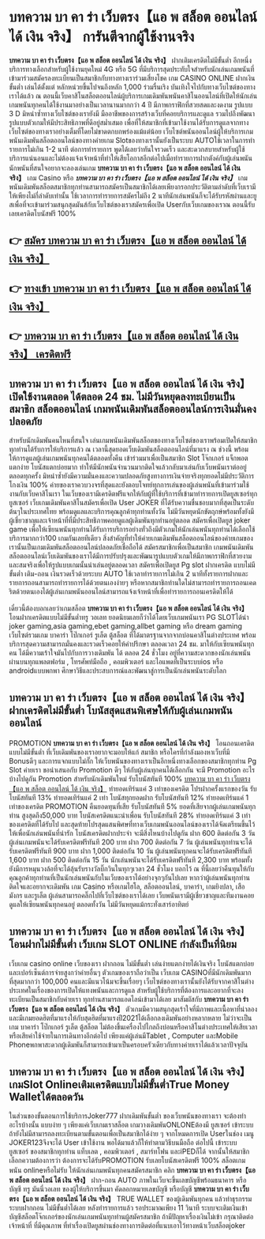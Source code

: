 # บทความ บา คา ร่า เว็บตรง【แอ พ สล็อต ออนไลน์ ได้ เงิน จริง】  การันตีจากผู้ใช้งานจริง

**บทความ บา คา ร่า เว็บตรง【แอ พ สล็อต ออนไลน์ ได้ เงิน จริง】** ฝากเติมเครดิตไม่มีขั้นต่ำ  อีกหนึ่งบริการทางเลือกสำหรับผู้ใช้งานยุคใหม่ 4G หรือ 5G ที่มีบริการสุดประทับใจสำหรับนักเล่นเกมพนันที่เข้ามาร่วมสมัครลงทะเบียนเป็นสมาชิกกับทางทางเราร่วมเสี่ยงโชค เกม CASINO ONLINE ฝากเงินขั้นต่ำ เล่นได้ตั้งแต่ หลักหน่วยขึ้นไปจนถึงหลัก 1,000 ร่วมรื่นเริง บันเทิงใจไปกับทางเว็บไซต์ของทางเราได้แล้ว ณ ตอนนี้เว็บคาสิโนสล็อตออนไลน์ผู้บริการเกมเดิมพันพนันคาสิโนออนไลน์ที่เปิดให้นักเล่นเกมพนันทุกคนได้ใช้งานมาอย่างเป็นเวลานานมากกว่า 4 ปี มีภาพกราฟิกที่สวยสดและงดงาม รูปแบบ 3 D
มิหนำซ้ำทางเว็บไซต์ของเรายังมี มืออาชีพของการสร้างเว็บที่คอยบริการและดูแล  รวมไปถึงพัฒนารูปแบบตัวเกมให้มีประสิทธิภาพที่ดีอยู่สม่ำเสมอ เพื่อที่ให้สมาชิกที่เข้ามาใช้งานได้รับการดูแลจากทางเว็บไซต์ของทางเราอย่างเต็มที่โดยไม่ขาดตกบกพร่องแม้แต่น้อย เว็บไซต์พนันออนไลน์ผู้ให้บริการเกมพนันเดิมพันสล็อตออนไลน์ของทางค่ายเกม Slotของทางเรานั้นยังเป็นระบบ AUTOใช้เวลาในการทำรายการไม่เกิน 1-2 นาที ต่อการทำรายการ พูดได้เลยว่าทันใจรวดเร็ว และสะดวกสบายสำหรับผู้ใช้บริการแน่นอนและไม่ต้องแจ้งเจ้าหน้าที่ทำให้เสียโอกาสอีกต่อไปเมื่อทำรายการฝากตังค์กับผู้เล่นพนัน
นักพนันที่สนใจอยากจะลองเล่นเกม **บทความ บา คา ร่า เว็บตรง【แอ พ สล็อต ออนไลน์ ได้ เงิน จริง】** เกม Casino  หรือ ***บทความ บา คา ร่า เว็บตรง【แอ พ สล็อต ออนไลน์ ได้ เงิน จริง】*** เกมพนันเดิมพันสล็อตสมาชิกทุกท่านสามารถสมัครเป็นสมาชิกได้เลยเพียงกรอกประวัติตามลำดับที่เว็บเรามีให้เพียงไม่กี่ลำดับเท่านั้น ใช้เวลาการทำรายการสมัครไม่ถึง 2 นาทีนักเล่นพนันก็จะได้รับรหัสผ่านและยูสเพื่อที่จะเข้ามาร่วมสนุกสุดมันส์กับเว็บไซต์ของเราสมัครเพื่อเปิด Userกับเว็บเกมของเราณ ตอนนี้รับเลยเครดิตโบนัสฟรี 100%

## 👉 [สมัคร บทความ บา คา ร่า เว็บตรง【แอ พ สล็อต ออนไลน์ ได้ เงิน จริง】](https://archa888.com/)
## 👉 [ทางเข้า บทความ บา คา ร่า เว็บตรง【แอ พ สล็อต ออนไลน์ ได้ เงิน จริง】](https://archa888.com/)
## 👉 [บทความ บา คา ร่า เว็บตรง【แอ พ สล็อต ออนไลน์ ได้ เงิน จริง】 เครดิตฟรี](https://archa888.com/)

## บทความ บา คา ร่า เว็บตรง【แอ พ สล็อต ออนไลน์ ได้ เงิน จริง】 เปิดใช้งานตลอด ได้ตลอด 24 ชม. ไม่มีวันหยุดลงทะเบียนเป็นสมาชิก สล็อตออนไลน์ เกมพนันเดิมพันสล็อตออนไลน์การเงินมั่นคงปลอดภัย

สำหรับนักเดิมพันคนไหนที่สนใจ เล่นเกมพนันเดิมพันสล็อตของทางเว็บไซต์ของเราพร้อมเปิดให้สมาชิกทุกท่านได้รับการให้บริการแล้ว ณ เวลานี้สุดยอดเว็บเดิมพันสล็อตออนไลน์ที่มาแรง ณ ช่วงนี้ พร้อมให้การดูแลผู้เล่นเกมพนันทุกคนได้ตลอดทั้งคืน เข้าร่วมมาเพื่อเป็นสมาชิก Slot โจ๊กเกอร์ แจ็กพอตแตกง่าย โบนัสแตกบ่อยมาก ทำให้มีนักพนันจำนวนมากติดใจแล้วกลับมาเล่นกับเว็บพนันเราต่ออยู่ตลอดทุกครั้ง มิหนำซ้ำยังมีความมั่นคงและความปลอดภัยสูงทางการเงินจ่ายจริงทุกยอดไม่มีประวัติการโกงเงิน 100% ค่ายของเราควบวงจรที่สุดและยังตอบโจทย์ทุกการเล่นของผู้เล่นพนันที่เข้ามาร่วมใช้งานกับเว็บคาสิโนเรา
ในเว็บของเรามีเครดิตฟรีแจกให้กับผู้ที่ใช้บริการที่เข้ามาทำรายการเปิดยูสเซอร์ทุกยูสเซอร์ เว็บเกมเดิมพันคาสิโนสมัครเพื่อเปิด User JOKER ที่ได้รับความชื่นชอบมากที่สุดเป็นระดับต้นๆในประเทศไทย พร้อมดูแลและบริการคุณลูกค้าทุกท่านทั้งวัน ไม่มีวันหยุดนักขัตฤกษ์พร้อมทั้งยังมีผู้เชี่ยวชาญและเจ้าหน้าที่ที่มีประสิทธิภาพคอยดูแลผู้เดิมพันทุกท่านอยู่ตลอด สมัครเพื่อเปิดยูส joker game เพื่อให้เซียนพนันทุกท่านได้รับการบริการอย่างทั่วถึงมีตัวเกมให้นักเล่นพนันทุกท่านได้เลือกใช้บริการมากกว่า100 เกมกันเลยทีเดียว
สิ่งสำคัญที่ทำให้ค่ายเกมเดิมพันสล็อตออนไลน์ของค่ายเกมของเรานั้นเป็นเกมเดิมพันสล็อตออนไลน์ปลอดภัยเชื่อถือได้ สมัครสมาชิกเพื่อเป็นสมาชิก  เกมพนันเดิมพันสล็อตออนไลน์เว็บเดิมพันของเราได้มีการปรับปรุงและพัฒนารูปแบบตัวเกมให้มีภาพกราฟิกที่สวยงามและสมจริงเพื่อให้รูปแบบเกมนั้นน่าเล่นอยู่ตลอดเวลา สมัครเพื่อเปิดยูส Pg slot ฝากเครดิต แบบไม่มีขั้นต่ำ เติม-ถอน เงินรวดเร็วด้วยระบบ AUTO ใช้เวลาทำรายการไม่เกิน 2 นาทีทั้งรายการฝากและรายการถอนสามารถทำรายการได้ด้วยตนเองง่ายๆ หรือหากสมาชิกท่านใดไม่สามารถทำรายการถอนเคดริตด้วยตนเองได้ผู้เล่นเกมพนันออนไลน์สามารถแจ้งเจ้าหน้าที่เพื่อทำรายการถอนเครดิตให้ได้

เดี๋ยวนี้ต้องบอกเลยว่าเกมสล็อต **บทความ บา คา ร่า เว็บตรง【แอ พ สล็อต ออนไลน์ ได้ เงิน จริง】** โอนฝากเครดิตแบบไม่มีขั้นต่ำทรู วอเลท ยอดนิยมเลยก็ว่าได้โดยเว็บเกมพนันเรา  PG SLOTได้นำ  joker gaming,asia gaming,ebet gaming,allbet gaming หรือ dream gaming เว็บไซต์รวมเกม บาคาร่า โป๊กเกอร์ รูเล็ต ตู้สล็อต ที่ได้มาตรฐานจากจากบ่อนคาสิโนต่างประเทศ พร้อมบริการสุดความสามารถมั่นคงและรวดเร็วคอยให้คำปรึกษา ตลอดเวลา 24 ชม. มาให้กับเซียนพนันทุกคน ได้มีความเร้าใจมันไปกับการวางเดิมพัน ได้ ตลอด 24 ชั่วโมง อยู่ที่ความสะดวกของนักเล่นพนันผ่านบนทุกแพลตฟอร์ม , โทรศัพท์มือถือ , คอมพิวเตอร์ และไอแพดที่เป็นระบบios หรือ androidแบบพกพา ศึกษาวิธีและประสบการณ์และพัฒนาสู่การเป็นนักเล่นพนันระดับโลก

## บทความ บา คา ร่า เว็บตรง【แอ พ สล็อต ออนไลน์ ได้ เงิน จริง】 ฝากเครดิตไม่มีขั้นต่ำ โบนัสสุดแสนพิเศษให้กับผู้เล่นเกมพนันออนไลน์

 PROMOTION  **บทความ บา คา ร่า เว็บตรง【แอ พ สล็อต ออนไลน์ ได้ เงิน จริง】** โอนถอนเครดิตแบบไม่มีขั้นต่ำ ที่เว็บเดิมพันของเราอยากจะมอบให้แก่  สมาชิก หรือใครที่กำลังมองหาเว็บที่มี Bonusดีๆ และการแจกแบบไม่กั๊ก ให้เว็บพนันของทางเราเป็นอีกหนึ่งทางเลือกของสมาชิกทุกท่าน  Pg Slot ค่ายเรา ขอนำเสนอกับ Promotion ดีๆ ให้กับผู้เล่นทุกคนได้เลือกกัน จะมี Promotion อะไรบ้างไปดูกัน
 Promotion สำหรับนักเดิมพันใหม่ รับโบนัสทันที 100% [บทความ บา คา ร่า เว็บตรง【แอ พ สล็อต ออนไลน์ ได้ เงิน จริง】](https://archa888.com/) ทำยอดเทิร์นแค่ 3 เท่าของเครดิต
โปรฝากครั้งแรกของวัน รับโบนัสทันที 13% ทำยอดเทิร์นแค่ 2 เท่า
โบนัสทุกยอดฝาก รับโบนัสทันที 12% ทำยอดเทิร์นแค่ 1 เท่าของเครดิต
 PROMOTION คืนยอดทุนที่เสีย รับโบนัสทันที 5% ยอดที่เสียจากผู้เล่นเกมพนันทุกท่าน สูงสุดถึง50,000 บาท
โบนัสเครดิตแนะนำเพื่อน รับโบนัสทันที 28% ทำยอดเทิร์นแค่ 3 เท่าของเครดิตที่ได้รับไป
และสุดท้ายโปรสุดแสนพิศษที่ทางเว็บเกมพนันออนไลน์ของเราได้จัดเตรียมขึ้นไว้ให้เพื่อนักเล่นพนันที่น่ารัก โบนัสเครดิตฝากประจำ จะมีสิ่งไหนบ้างไปดูกัน
ฝาก 600 ติดต่อกัน 3 วัน ผู้เล่นเกมพนันจะได้รับเครดิตฟรีทันที 200 บาท
ฝาก 700 ติดต่อกัน 7 วัน ผู้เล่นพนันทุกท่านจะได้รับเครดิตฟรีทันที 900 บาท
ฝาก 1,000 ติดต่อกัน 10 วัน ผู้เล่นพนันทุกคนจะได้รับเครดิตฟรีทันที 1,600 บาท
ฝาก 500 ติดต่อกัน 15 วัน นักเล่นพนันจะได้รับเครดิตฟรีทันที 2,300 บาท
พร้อมทั้งยังมีการหมุนวงล้อที่จะได้ลุ้นรับรางวัลบิ๊กวินในทุกๆเวลา 24 ชั่วโมง บอกไว้ ณ ที่นี้เลยว่าคืนทุนให้กับคุณลูกค้าทุกท่านที่เป็นนักเล่นพนันกับในเว็บของเราได้อย่างจุกๆกันไปเลย หากว่าผู้เล่นพนันทุกท่านติดใจและอยากจะเดิมพัน เกม Casino หรือเกมไฮโล, สล็อตออนไลน์, บาคาร่า, เกมยิงปลา, เสือมังกร และรูเล็ต ผู้เล่นสามารถคลิ๊กไปที่เว็บไซต์ของเราได้เลย เว็บพนันเรามีผู้เชี่ยวชาญและทีมงานคอยดูแลให้เซียนพนันทุกคนอยู่ ตลอดทั้งวัน ไม่มีวันหยุดแม้กระทั่งเสาร์อาทิตย์

## บทความ บา คา ร่า เว็บตรง【แอ พ สล็อต ออนไลน์ ได้ เงิน จริง】 โอนฝากไม่มีขั้นต่ำ  เว็บเกม SLOT ONLINE กำลังเป็นที่นิยม

เว็บเกม casino online เว็บของเรา ฝากถอน ไม่มีขั้นต่ำ เล่นง่ายแตกง่ายได้เงินจริง โบนัสแตกบ่อยและเปอร์เซ็นต์การจ่ายสูงกว่าค่ายอื่นๆ ตัวเกมของเราถือว่าเป็น เว็บเกม CASINOที่มีนักเดิมพันมากที่สุดมากกว่า 100,000 คนและมีแนวโน้มจะขึ้นเรื่อยๆ เว็บไซต์ของทางเรานั้นยังได้รับจากคาสิโนต่างประเทศในเรื่องของการเปิดให้แทงพนันและการดูแล สำหรับผู้ใช้บริการที่ต้องการและอยากที่จะลงทะเบียนเป็นสมาชิกกับค่ายเรา ทุกท่านสามารถแอดไลน์เข้ามาได้เลย
	มาสัมผัสกับ **บทความ บา คา ร่า เว็บตรง【แอ พ สล็อต ออนไลน์ ได้ เงิน จริง】** ตัวเกมมีความสนุกสุดเร้าใจที่มีภาพและเนื้อหาที่น่าลอง และมีเกมยอดฮิตที่มาแรงให้กับสุดฮิตที่มาแรงปี2021ได้เลือกลงเดิมพันอย่างหลากหลาย  ไม่ว่าจะเป็นเกม บาคาร่า โป๊กเกอร์ รูเล็ต ตู้สล็อต ไม่ต้องขึ้นเครื่องไปไกลถึงบ่อนหรือคาสิโนต่างประเทศให้เสียเวลา หรือเสียค่าใช้จ่ายในการเดินทางอีกต่อไป เพียงแค่ผู้เล่นมีTablet , Computer และMobile Phoneพกพาสะดวกผู้เดิมพันก็สามารถเข้ามาเป็นครอบครัวเดียวกับทางค่ายเราได้แล้วเวลาปัจจุบัน

## บทความ บา คา ร่า เว็บตรง【แอ พ สล็อต ออนไลน์ ได้ เงิน จริง】 เกมSlot Onlineเติมเครดิตแบบไม่มีขั้นต่ำTrue Money Walletได้ตลอดวัน

ในส่วนของขั้นตอนการใช้บริการJoker777 ฝากเดิมพันขั้นต่ำ ของเว็บพนันของทางเรา จะต้องทำอะไรบ้างนั้น แบบง่าย ๆ เพียงแค่เว็บเกมเราสล็อต เกมวางเดิมพันONLONEต้องมี ยูสเซอร์ เข้าระบบ ถ้ายังไม่มีสามารถลงทะเบียนตามขั้นตอนเพื่อเป็นสมาชิกได้ง่าย ๆ จากโหมดการเปิด Userในช่อง เมนู JOKER123จึงจะได้ User เข้าใช้งาน พอได้มาแล้วก็ให้ทำตามวิธีบนมือถือ ต่อไปนี้
เข้าระบบ ยูสเซอร์  ของสมาชิกทุกท่าน แท็บเลต , คอมพิวเตอร์ , สมาร์ทโฟน และiPEDก็ได้
จากนั้นให้สมาชิกเลือกความต้องการว่า ต้องการจะได้รับPROMOTION รับเลยโบนัสเครดิตฟรี 100% สล็อตเกมพนัน onlineหรือไม่รับ
ให้นักเล่นเกมพนันทุกคนสมัครสมาชิก คลิก **บทความ บา คา ร่า เว็บตรง【แอ พ สล็อต ออนไลน์ ได้ เงิน จริง】** ฝาก-ถอน AUTO ภาพในเว็บจะขึ้นเลขบัญชีพร้อมธนาคาร หรือบัญชี ทรู มันนี่วอเลท ของผู้ให้บริการขึ้นมา
คัดลอกหมายเลขบัญชี หรือบัญชี **บทความ บา คา ร่า เว็บตรง【แอ พ สล็อต ออนไลน์ ได้ เงิน จริง】** TRUE WALLET ของผู้เดิมพันทุกคน แล้วทำธุรกรรมระบบฝากถอน ไม่มีขั้นต่ำได้เลย
หลังทำรายการแล้ว รอประมาณเพียง 11 วินาที ระบบจะเติมเงินเข้าบัญชีสล็อตโจ๊กเกอร์ของนักเล่นเกมพนันทุกท่านผู้สมัครสมาชิก
ถ้ามีปัญหาเรื่องเงินไม่เข้า กรุณาติดต่อเจ้าหน้าที่ ที่มีคุณภาพ ที่ทำเรื่องเปิดยูสผ่านช่องทางการติดต่อที่แนบเอาไว้ทางหน้าเว็บสล็อตjoker


